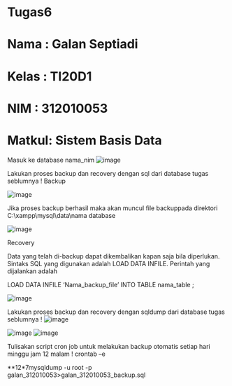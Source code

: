 # Tugas6
# Nama : Galan Septiadi

# Kelas : TI20D1

# NIM : 312010053

# Matkul: Sistem Basis Data

Masuk ke database nama_nim
![image](https://user-images.githubusercontent.com/101730390/171027946-246c70cb-2c77-47f7-a27d-0cbf213cef7d.png)


Lakukan proses backup dan recovery dengan sql dari database tugas seblumnya !
Backup

![image](https://user-images.githubusercontent.com/101730390/171028303-38ea4ddb-7c0f-4a05-85e1-d896df2e8807.png)


Jika proses backup berhasil maka akan muncul file backuppada direktori C:\xampp\mysql\data\nama database

![image](https://user-images.githubusercontent.com/101730390/171028600-9184ee8a-3e3e-4575-8891-af12946f4e6f.png)


Recovery

Data yang telah di-backup dapat dikembalikan kapan saja bila diperlukan. Sintaks SQL yang digunakan adalah LOAD DATA INFILE. Perintah yang dijalankan adalah

LOAD DATA INFILE ‘Nama_backup_file’ INTO TABLE nama_table ;

![image](https://user-images.githubusercontent.com/101730390/171032234-53047f64-a5e9-4d28-93c7-38ff3c0da19c.png)


Lakukan proses backup dan recovery dengan sqldump dari database tugas seblumnya !
![image](https://user-images.githubusercontent.com/101730390/171033191-fda55bfa-6fe0-4c48-a02e-a540e3b9fc6a.png)


![image](https://user-images.githubusercontent.com/101730390/171033287-652f3fa1-917d-4d10-bba7-1eb6f5420dce.png)
![image](https://user-images.githubusercontent.com/101730390/171033323-1ce885f9-29a6-4d7b-bcf9-c63a5e5754b0.png)


Tulisakan script cron job untuk melakukan backup otomatis setiap hari minggu jam 12 malam !
crontab –e

**12*7mysqldump -u root -p galan_312010053>galan_312010053_backup.sql
